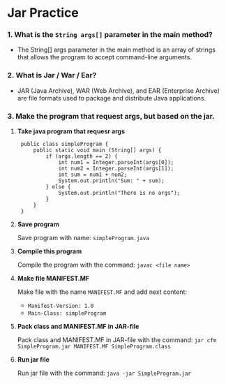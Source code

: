 # Jar Practice

    
### 1.  What is the  `String args[]`  parameter in the main method?
* The String[] args parameter in the main method is an array of strings that allows the program to accept command-line arguments.
    
### 2.  What is Jar / War / Ear?
* JAR (Java Archive), WAR (Web Archive), and EAR (Enterprise Archive) are file formats used to package and distribute Java applications.
    
### 3.  Make the program that request args, but based on the jar.

1. **Take java program that requesr args**

		public class simpleProgram {
			public static void main (String[] args) {
	    		if (args.length == 2) {
	    			int num1 = Integer.parseInt(args[0]);
	    			int num2 = Integer.parseInt(args[1]);
	    			int sum = num1 + num2;
	    			System.out.println("Sum: " + sum);	
	    		} else {
	    			System.out.println("There is no args");
	    		}
	    	}
        }


2.  **Save program**
		
	Save program with name: `simpleProgram.java`
    
4.  **Compile this program**
		
	Compile the program with the command: `javac <file name>`

5.  **Make file MANIFEST.MF**
	
	Make file with the name `MANIFEST.MF` and add next  content: 
	* `Manifest-Version: 1.0`
    * `Main-Class: simpleProgram`

6.  **Pack class and MANIFEST.MF in JAR-file**

	Pack class and MANIFEST.MF in JAR-file with the command: 
	`jar cfm SimpleProgram.jar MANIFEST.MF SimpleProgram.class`

7. **Run jar file**

	Run jar file with the command: `java -jar SimpleProgram.jar`
